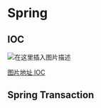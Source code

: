 # Spring 

## IOC 

![在这里插入图片描述](https://img-blog.csdnimg.cn/59ae660f06224aee903f5d70bd36918c.png)

[图片地址 IOC ](https://img-blog.csdnimg.cn/59ae660f06224aee903f5d70bd36918c.png)


## Spring Transaction
